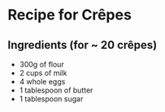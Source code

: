 # Recipe for Crêpes

## Ingredients (for ~ 20 crêpes)

* 300g of flour
* 2 cups of milk
* 4 whole eggs
* 1 tablespoon of butter
* 1 tablespoon sugar
